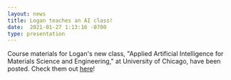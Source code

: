 ```yaml
---
layout: news
title: Logan teaches an AI class!
date:  2021-01-27 1:13:16 -0700
type: presentation
---
```

Course materials for Logan's new class, "Applied Artificial Intelligence for Materials Science and Engineering," at University of Chicago, have been posted. Check them out [here](https://github.com/WardLT/applied-ai-for-materials)!
